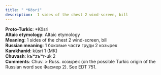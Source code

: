 ```yaml
---
title: " *Kösri"
description:  1 sides of the chest 2 wind-screen, bill
---
```


<strong>Proto-Turkic</strong>:  *Kösri<br>
<strong>Altaic etymology</strong>:  Altaic etymology<br>
<strong>Meaning</strong>:  1 sides of the chest 2 wind-screen, bill<br>
<strong>Russian meaning</strong>:  1 боковые части груди 2 козырек<br>
<strong>Karakhanid</strong>:  küsri 1 (MK)<br>
<strong>Chuvash</strong>:  kъʷzъʷr-uk 2<br>
<strong>Comments</strong>:  Chuv. > Russ. козырек (on the possible Turkic origin of the Russian word see Фасмер 2). See EDT 751.<br>


